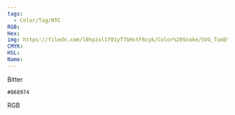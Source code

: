 ```yaml
---
tags:
  - Color/Tag/NTC
RGB:
Hex:
img: https://filedn.com/l0hpzxl1f01yT7GHxtF8cyk/Color%20Snake/SVG_Tumb%20Mass%20No%20Name/868974.svg
CMYK:
HSL:
Name:
---
```

Bitter
```palette
#868974
```
RGB
